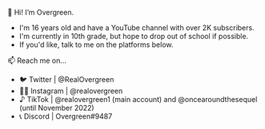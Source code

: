  
 👋  Hi! I’m Overgreen.
 
- I'm 16 years old and have a YouTube channel with over 2K subscribers.
- I'm currently in 10th grade, but hope to drop out of school if possible.
- If you'd like, talk to me on the platforms below.
 
 📫 Reach me on...
- 🐦 Twitter | @RealOvergreen
- 🤳🏻 Instagram | @realovergreen
- ♪ TikTok | @realovergreen1 (main account) and @oncearoundthesequel (until November 2022)
- 📞 Discord | Overgreen#9487

<!---
RealOvergreen/RealOvergreen is a ✨ special ✨ repository because its `README.md` (this file) appears on your GitHub profile.
You can click the Preview link to take a look at your changes.
--->
